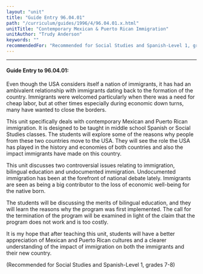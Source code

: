```yaml
---
layout: "unit"
title: "Guide Entry 96.04.01"
path: "/curriculum/guides/1996/4/96.04.01.x.html"
unitTitle: "Contemporary Mexican & Puerto Rican Immigration"
unitAuthor: "Trudy Anderson"
keywords: ""
recommendedFor: "Recommended for Social Studies and Spanish-Level 1, grades 7-8"
---
```

<body>
<hr/>
<h4>
Guide Entry to 96.04.01:
</h4>
Even though the USA considers itself a nation of immigrants, it has had an ambivalent relationship with immigrants dating back to the formation of the country. Immigrants were welcomed particularly when there was a need for cheap labor, but at other times especially during economic down turns, many have wanted to close the borders.
<p>
This unit specifically deals with contemporary Mexican and Puerto Rican immigration. It is designed to be taught in middle school Spanish or Social Studies classes. The students will explore some of the reasons why people from these two countries move to the USA. They will see the role the USA has played in the history and economies of both countries and also the impact immigrants have made on this country.
</p>
<p>
This unit discusses two controversial issues relating to immigration, bilingual education and undocumented immigration. Undocumented immigration has been at the forefront of national debate lately. Immigrants are seen as being a big contributor to the loss of economic well-being for the native born.
</p>
<p>
The students will be discussing the merits of bilingual education, and they will learn the reasons why the program was first implemented. The call for the termination of the program will be examined in light of the claim that the program does not work and is too costly.
</p>
<p>
It is my hope that after teaching this unit, students will have a better appreciation of Mexican and Puerto Rican cultures and a clearer understanding of the impact of immigration on both the immigrants and their new country.
</p>
<p>
(Recommended for Social Studies and Spanish-Level 1, grades 7-8)
</p>
</body>